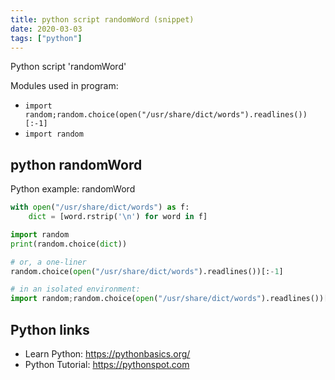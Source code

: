 ```yaml
---
title: python script randomWord (snippet)
date: 2020-03-03
tags: ["python"]
---
```

Python script 'randomWord'


Modules used in program: 
* `import random;random.choice(open("/usr/share/dict/words").readlines())[:-1]`
* `import random`

## python randomWord

Python example: randomWord

```python
with open("/usr/share/dict/words") as f:
    dict = [word.rstrip('\n') for word in f]

import random
print(random.choice(dict))

# or, a one-liner
random.choice(open("/usr/share/dict/words").readlines())[:-1]

# in an isolated environment:
import random;random.choice(open("/usr/share/dict/words").readlines())[:-1]

```

## Python links

- Learn Python: https://pythonbasics.org/
- Python Tutorial: https://pythonspot.com
